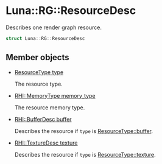 # Luna::RG::ResourceDesc
Describes one render graph resource. 

```c++
struct Luna::RG::ResourceDesc
```

## Member objects
* [ResourceType type](struct_luna_1_1_r_g_1_1_resource_desc_1a4a108db1de35312357266a380d24cdab.md)

    The resource type. 

* [RHI::MemoryType memory_type](struct_luna_1_1_r_g_1_1_resource_desc_1a78d857b2947067986b8a70ea666d584d.md)

    The resource memory type. 

* [RHI::BufferDesc buffer](struct_luna_1_1_r_g_1_1_resource_desc_1aa0cdacb3cd6a86f931fed6ed9d820751.md)

    Describes the resource if `type` is [ResourceType::buffer](group___r_g_1gga3a2bffc4475e3d9654bfdd8a5dad771aa7f2db423a49b305459147332fb01cf87.md). 

* [RHI::TextureDesc texture](struct_luna_1_1_r_g_1_1_resource_desc_1ae9feaeb4ef7aff70c62d02658f804218.md)

    Describes the resource if `type` is [ResourceType::texture](group___r_g_1gga3a2bffc4475e3d9654bfdd8a5dad771aa6d788fcb39cecfd54da7b065a8b75d1a.md). 


